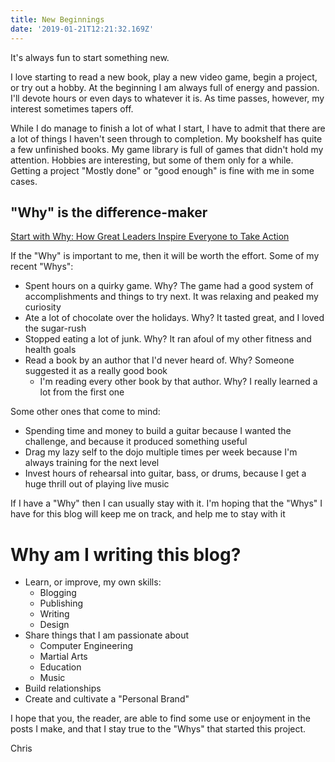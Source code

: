 ```yaml
---
title: New Beginnings
date: '2019-01-21T12:21:32.169Z'
---
```


It's always fun to start something new.

I love starting to read a new book, play a new video game, begin a project, or try out a hobby.
At the beginning I am always full of energy and passion.  I'll devote hours or even days
to whatever it is.  As time passes, however, my interest sometimes tapers off.

While I do manage to finish a lot of what I start, I have to admit that there are a lot of things I haven't seen through to completion.
My bookshelf has quite a few unfinished books.  My game library is full of games that didn't hold my attention.
Hobbies are interesting, but some of them only for a while.  Getting a project "Mostly done" or "good enough"
is fine with me in some cases.

## "Why" is the difference-maker

<a target="_blank" href="https://www.amazon.ca/gp/product/1591846447/ref=as_li_tl?ie=UTF8&camp=15121&creative=330641&creativeASIN=1591846447&linkCode=as2&tag=chrisrouffe09-20&linkId=f56c7c33b7278cddc9ddbfcdd8aecb48">Start with Why: How Great Leaders Inspire Everyone to Take Action</a><img src="//ir-ca.amazon-adsystem.com/e/ir?t=chrisrouffe09-20&l=am2&o=15&a=1591846447" width="1" height="1" border="0" alt="" style="border:none !important; margin:0px !important;" />

If the "Why" is important to me, then it will be worth the effort.  Some of my recent "Whys":
- Spent hours on a quirky game.  Why?  The game had a good system of accomplishments and things to try next.  It was relaxing and peaked my curiosity
- Ate a lot of chocolate over the holidays.  Why?  It tasted great, and I loved the sugar-rush
- Stopped eating a lot of junk.  Why?  It ran afoul of my other fitness and health goals
- Read a book by an author that I'd never heard of.  Why?  Someone suggested it as a really good book
    - I'm reading every other book by that author.  Why?  I really learned a lot from the first one

Some other ones that come to mind:
- Spending time and money to build a guitar because I wanted the challenge, and because it produced something useful
- Drag my lazy self to the dojo multiple times per week because I'm always training for the next level
- Invest hours of rehearsal into guitar, bass, or drums, because I get a huge thrill out of playing live music

If I have a "Why" then I can usually stay with it.  I'm hoping that the "Whys" I have for this blog 
will keep me on track, and help me to stay with it

# Why am I writing this blog?
- Learn, or improve, my own skills:
    - Blogging
    - Publishing
    - Writing
    - Design
- Share things that I am passionate about
    - Computer Engineering
    - Martial Arts
    - Education
    - Music
- Build relationships
- Create and cultivate a "Personal Brand"

I hope that you, the reader, are able to find some use or enjoyment in the posts I make, and that I stay true to the "Whys" that started this project.

Chris
